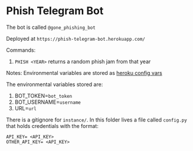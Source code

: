 # Phish Telegram Bot

The bot is called `@gone_phishing_bot`

Deployed at `https://phish-telegram-bot.herokuapp.com/`

Commands:
1. `PHISH <YEAR>` returns a random phish jam from that year

Notes:
Environmental variables are stored as [heroku config vars](https://devcenter.heroku.com/articles/config-vars)

The environmental variables stored are:
1. BOT_TOKEN=`bot_token`
2. BOT_USERNAME=`username`
3. URL=`url`

There is a gitignore for `instance/`. In this folder lives a file called `config.py` that holds credentials with the format:
```
API_KEY= <API_KEY>
OTHER_API_KEY= <API_KEY>
```